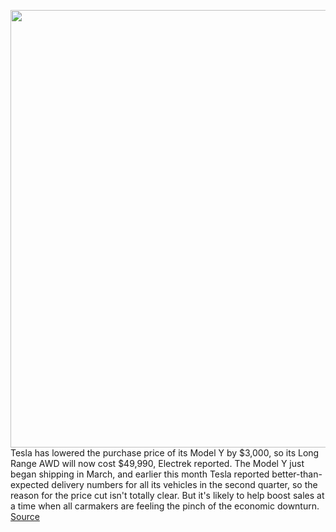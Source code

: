 <img src='https://cdn.vox-cdn.com/thumbor/Esxu45VZ-bWlFMro_AwsfPt-5E8=/0x0:4032x2820/1200x800/filters:focal(1694x1088:2338x1732)/cdn.vox-cdn.com/uploads/chorus_image/image/67047400/1130614771.jpg.0.jpg' width='700px' /><br/>
Tesla has lowered the purchase price of its Model Y by $3,000, so its Long Range AWD will now cost $49,990, Electrek reported. The Model Y just began shipping in March, and earlier this month Tesla reported better-than-expected delivery numbers for all its vehicles in the second quarter, so the reason for the price cut isn't totally clear. But it's likely to help boost sales at a time when all carmakers are feeling the pinch of the economic downturn.
<a href='https://www.theverge.com/2020/7/12/21321743/tesla-model-y-price-cut'> Source <a/>